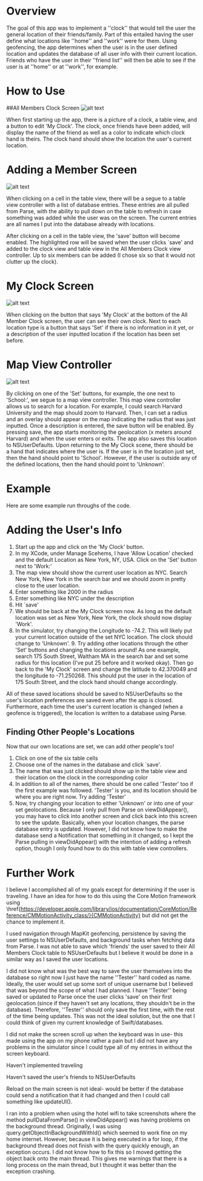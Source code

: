 
# Overview
The goal of this app was to implement a ''clock'' that would tell the user the general location of their friends/family. Part of this entailed having the user define what locations like ''home'' and ''work'' were for them. Using geofencing, the app determines when the user is in the user defined location and updates the database of all user info with their current location. Friends who have the user in their ''friend list'' will then be able to see if the user is at ''home'' or at ''work'', for example.

# How to Use
##All Members Clock Screen
![alt text](all_members.png "Clock tracking members")

When first starting up the app, there is a picture of a clock, a table view, and a button to edit 'My Clock'. The clock, once friends have been added, will display the name of the friend as well as a color to indicate which clock hand is theirs. The clock hand should show the location the user's current location. 

# Adding a Member Screen
![alt text](add_members.png "Adding Members")

When clicking on a cell in the table view, there will be a segue to a table view controller with a list of database entries. These entries are all pulled from Parse, with the ability to pull down on the table to refresh in case something was added while the user was on the screen. The current entries are all names I put into the database already with locations. 

After clicking on a cell in the table view, the 'save' button will become enabled. The highlighted row will be saved when the user clicks `save' and added to the clock view and table view in the All Members Clock view controller. Up to six members can be added (I chose six so that it would not clutter up the clock).

# My Clock Screen
![alt text](my_clock.png "My clock")

When clicking on the button that says 'My Clock' at the bottom of the All Member Clock screen, the user can see their own clock. Next to each location type is a button that says 'Set' if there is no information in it yet, or a description of the user inputted location if the location has been set before. 

# Map View Controller
![alt text](map_view.png "Map View")

By clicking on one of the 'Set' buttons, for example, the one next to 'School:', we segue to a map view controller. This map view controller allows us to search for a location. For example, I could search Harvard University and the map should zoom to Harvard. Then, I can set a radius and an overlay should appear on the map indicating the radius that was just inputted. Once a description is entered, the save button will be enabled. By pressing save, the app starts monitoring the geolocation (x meters around Harvard) and when the user enters or exits. The app also saves this location to NSUserDefaults. Upon returning to the My Clock scene, there should be a hand that indicates where the user is. If the user is in the location just set, then the hand should point to 'School'. However, if the user is outside any of the defined locations, then the hand should point to 'Unknown'. 

# Example
Here are some example run throughs of the code.

# Adding the User's Info


  1. Start up the app and click on the 'My Clock' button.
  2. In my XCode, under Manage Scehems, I have 'Allow Location' checked and the default Location as New York, NY, USA. Click on the 'Set' button next to 'Work:'
   3. The map view should show the current user location as NYC. Search New York, New York in the search bar and we should zoom in pretty close to the user location.
  4. Enter something like 2000 in the radius 
  5. Enter something like NYC under the description
  6. Hit `save'
  7. We should be back at the My Clock screen now. As long as the default location was set as New York, New York, the clock should now display 'Work'.
  8. In the simulator, try changing the Longitude to -74.2. This will likely put your current location outside of the set NYC location. The clock should change to 'Unknown'.
    9. Try adding other locations through the other 'Set' buttons and changing the locations around! As one example, search 175 South Street, Waltham MA in the search bar and set some radius for this location (I've put 25 before and it worked okay). Then go back to the 'My Clock' screen and change the latitude to 42.370049 and the longitude to -71.250268. This should put the user in the location of 175 South Street, and the clock hand should change accordingly. 


All of these saved locations should be saved to NSUserDefaults so the user's location preferences are saved even after the app is closed. Furthermore, each time the user's current location is changed (when a geofence is triggered), the location is written to a database using Parse.

## Finding Other People's Locations
Now that our own locations are set, we can add other people's too!

  1. Click on one of the six table cells
  2. Choose one of the names in the database and click `save'.
  3. The name that was just clicked should show up in the table view and their location on the clock in the corresponding color
  4. In addition to all of the names, there should be one called 'Tester' too if the first example was followed. 'Tester' is you, and its location should be where you are right now. Try adding 'Tester'
  5. Now, try changing your location to either 'Unknown' or into one of your set geolocations. Because I only pull from Parse on viewDidAppear(), you may have to click into another screen and click back into this screen to see the update. Basically, when your location changes, the parse database entry is updated. However, I did not know how to make the database send a Notification that something in it changed, so I kept the Parse pulling in viewDidAppear() with the intention of adding a refresh option, though I only found how to do this with table view controllers. 


# Further Work
I believe I accomplished all of my goals except for determining if the user is traveling. I have an idea for how to do this using the Core Motion framework using \href{https://developer.apple.com/library/ios/documentation/CoreMotion/Reference/CMMotionActivity_class/}{CMMotionActivity} but did not get the chance to implement it.

I used navigation through MapKit geofencing, persistence by saving the user settings to NSUserDefaults, and background tasks when fetching data from Parse. I was not able to save which 'friends' the user saved to their All Members Clock table to NSUserDefaults but I believe it would be done in a similar way as I saved the user locations.

I did not know what was the best way to save the user themselves into the database so right now I just have the name ''Tester'' hard coded as name. Ideally, the user would set up some sort of unique username but I believed that was beyond the scope of what I had planned. I have ''Tester'' being saved or updated to Parse once the user clicks 'save' on their first geolocation (since if they haven't set any locations, they shouldn't be in the database). Therefore, ''Tester'' should only save the first time, with the rest of the time being updates. This was not the ideal solution, but the one that I could think of given my current knowledge of Swift/databases. 

I did not make the screen scroll up when the keyboard was in use- this made using the app on my phone rather a pain but I did not have any problems in the simulator since I could type all of my entries in without the screen keyboard.

Haven't implemented traveling

Haven't saved the user's friends to NSUserDefaults

Reload on the main screen is not ideal- would be better if the database could send a notification that it had changed and then I could call something like updateUI(). 

I ran into a problem when using the hotel wifi to take screenshots where the method pullDataFromParse() in viewDidAppear() was having problems on the background thread. Originally, I was using query.getObjectInBackgroundWithId() which seemed to work fine on my home internet. However, because it is being executed in a for loop, if the background thread does not finish with the query quickly enough, an exception occurs. I did not know how to fix this so I moved getting the object back onto the main thread. This gives me warnings that there is a long process on the main thread, but I thought it was better than the exception crashing.
